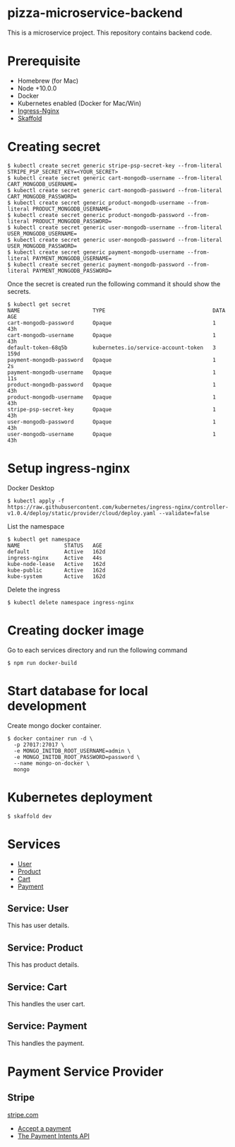 # pizza-microservice-backend
This is a microservice project. This repository contains backend code.

# Prerequisite

* Homebrew (for Mac)
* Node +10.0.0
* Docker
* Kubernetes enabled (Docker for Mac/Win)
* [Ingress-Nginx](https://kubernetes.github.io/ingress-nginx/deploy/)
* [Skaffold](https://skaffold.dev/)

# Creating secret

```
$ kubectl create secret generic stripe-psp-secret-key --from-literal STRIPE_PSP_SECRET_KEY=<YOUR_SECRET>
$ kubectl create secret generic cart-mongodb-username --from-literal CART_MONGODB_USERNAME=
$ kubectl create secret generic cart-mongodb-password --from-literal CART_MONGODB_PASSWORD=
$ kubectl create secret generic product-mongodb-username --from-literal PRODUCT_MONGODB_USERNAME=
$ kubectl create secret generic product-mongodb-password --from-literal PRODUCT_MONGODB_PASSWORD=
$ kubectl create secret generic user-mongodb-username --from-literal USER_MONGODB_USERNAME=
$ kubectl create secret generic user-mongodb-password --from-literal USER_MONGODB_PASSWORD=
$ kubectl create secret generic payment-mongodb-username --from-literal PAYMENT_MONGODB_USERNAME=
$ kubectl create secret generic payment-mongodb-password --from-literal PAYMENT_MONGODB_PASSWORD=
```

Once the secret is created run the following command it should show the secrets.

```
$ kubectl get secret
NAME                       TYPE                                  DATA   AGE
cart-mongodb-password      Opaque                                1      43h
cart-mongodb-username      Opaque                                1      43h
default-token-68q5b        kubernetes.io/service-account-token   3      159d
payment-mongodb-password   Opaque                                1      2s
payment-mongodb-username   Opaque                                1      11s
product-mongodb-password   Opaque                                1      43h
product-mongodb-username   Opaque                                1      43h
stripe-psp-secret-key      Opaque                                1      43h
user-mongodb-password      Opaque                                1      43h
user-mongodb-username      Opaque                                1      43h
```
# Setup ingress-nginx

Docker Desktop

```
$ kubectl apply -f https://raw.githubusercontent.com/kubernetes/ingress-nginx/controller-v1.0.4/deploy/static/provider/cloud/deploy.yaml --validate=false
```

List the namespace

```
$ kubectl get namespace
NAME              STATUS   AGE
default           Active   162d
ingress-nginx     Active   44s
kube-node-lease   Active   162d
kube-public       Active   162d
kube-system       Active   162d
```

Delete the ingress

```
$ kubectl delete namespace ingress-nginx
```

# Creating docker image

Go to each services directory and run the following command

```
$ npm run docker-build
```

# Start database for local development

Create mongo docker container.

```
$ docker container run -d \
  -p 27017:27017 \
  -e MONGO_INITDB_ROOT_USERNAME=admin \
  -e MONGO_INITDB_ROOT_PASSWORD=password \
  --name mongo-on-docker \
  mongo
```

# Kubernetes deployment

```
$ skaffold dev
```

# Services
  * [User](#service-user)
  * [Product](#service-product)
  * [Cart](#service-cart)
  * [Payment](#service-payment)

## Service: User

This has user details.

## Service: Product

This has product details.

## Service: Cart

This handles the user cart.

## Service: Payment

This handles the payment.

# Payment Service Provider

## Stripe

[stripe.com](https://stripe.com/)

  - [Accept a payment](https://stripe.com/docs/payments/accept-a-payment)
  - [The Payment Intents API](https://stripe.com/docs/payments/payment-intents)